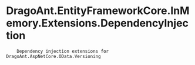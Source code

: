 # DragoAnt.EntityFrameworkCore.InMemory.Extensions.DependencyInjection

        Dependency injection extensions for DragoAnt.AspNetCore.OData.Versioning

